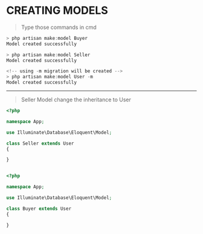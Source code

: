 # **CREATING MODELS**

> Type those commands in cmd

```v
> php artisan make:model Buyer
Model created successfully

> php artisan make:model Seller
Model created successfully

<!-- using -m migration will be created -->
> php artisan make:model User -m
Model created successfully

```

---

> Seller Model change the inheritance to User

```php
<?php

namespace App;

use Illuminate\Database\Eloquent\Model;

class Seller extends User
{

}



```

```php
<?php

namespace App;

use Illuminate\Database\Eloquent\Model;

class Buyer extends User
{

}

```
